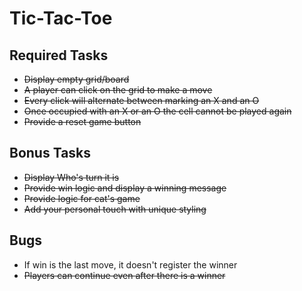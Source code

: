 # Tic-Tac-Toe

## Required Tasks
+ ~~Display empty grid/board~~
+ ~~A player can click on the grid to make a move~~
+ ~~Every click will alternate between marking an X and an O~~
+ ~~Once occupied with an X or an O the cell cannot be played again~~
+ ~~Provide a reset game button~~

## Bonus Tasks
+ ~~Display Who's turn it is~~
+ ~~Provide win logic and display a winning message~~
+ ~~Provide logic for cat's game~~
+ ~~Add your personal touch with unique styling~~


## Bugs
+ If win is the last move, it doesn't register the winner
+ ~~Players can continue even after there is a winner~~